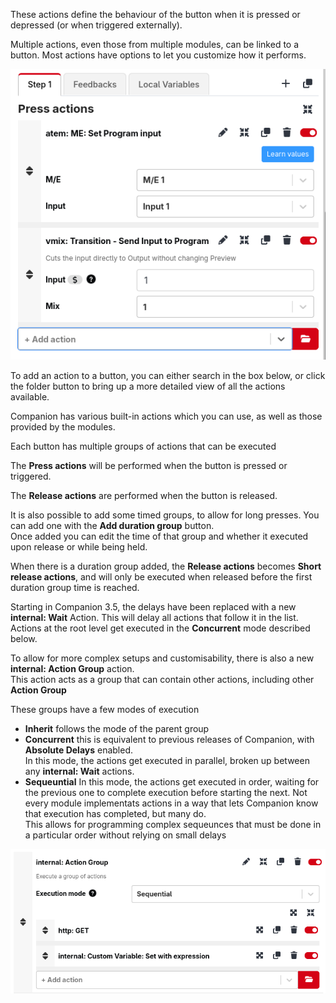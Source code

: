 These actions define the behaviour of the button when it is pressed or depressed (or when triggered externally).

Multiple actions, even those from multiple modules, can be linked to a button. Most actions have options to let you customize how it performs.

![Button actions](images/button-actions.png?raw=true 'Button Actions')

To add an action to a button, you can either search in the box below, or click the folder button to bring up a more detailed view of all the actions available.

Companion has various built-in actions which you can use, as well as those provided by the modules.

Each button has multiple groups of actions that can be executed

The **Press actions** will be performed when the button is pressed or triggered.

The **Release actions** are performed when the button is released.

It is also possible to add some timed groups, to allow for long presses. You can add one with the **Add duration group** button.  
Once added you can edit the time of that group and whether it executed upon release or while being held.

When there is a duration group added, the **Release actions** becomes **Short release actions**, and will only be executed when released before the first duration group time is reached.

Starting in Companion 3.5, the delays have been replaced with a new **internal: Wait** Action. This will delay all actions that follow it in the list.  
Actions at the root level get executed in the **Concurrent** mode described below.

To allow for more complex setups and customisability, there is also a new **internal: Action Group** action.  
This action acts as a group that can contain other actions, including other **Action Group**

These groups have a few modes of execution

- **Inherit** follows the mode of the parent group
- **Concurrent** this is equivalent to previous releases of Companion, with **Absolute Delays** enabled.  
  In this mode, the actions get executed in parallel, broken up between any **internal: Wait** actions.
- **Sequeuntial** In this mode, the actions get executed in order, waiting for the previous one to complete execution before starting the next.
  Not every module implementats actions in a way that lets Companion know that execution has completed, but many do.  
  This allows for programming complex sequeunces that must be done in a particular order without relying on small delays

![Action Group Sequential](images/action-group-sequential.png?raw=true 'Action Group Sequential')
